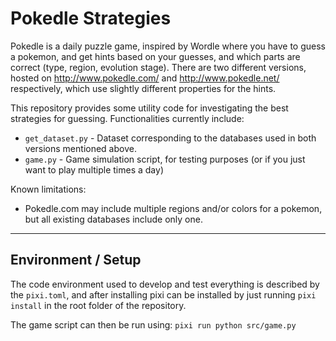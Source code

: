 # Pokedle Strategies

Pokedle is a daily puzzle game, inspired by Wordle where you have to guess a pokemon, and get hints based on your guesses, and which parts are correct (type, region, evolution stage). There are two different versions, hosted on http://www.pokedle.com/ and http://www.pokedle.net/ respectively, which use slightly different properties for the hints.

This repository provides some utility code for investigating the best strategies for guessing. Functionalities currently include:
- `get_dataset.py` - Dataset corresponding to the databases used in both versions mentioned above.
- `game.py` - Game simulation script, for testing purposes (or if you just want to play multiple times a day)

Known limitations:
- Pokedle.com may include multiple regions and/or colors for a pokemon, but all existing databases include only one.

---

## Environment / Setup

The code environment used to develop and test everything is described by the `pixi.toml`, and after installing pixi can be installed by just running `pixi install` in the root folder of the repository.

The game script can then be run using: `pixi run python src/game.py`
